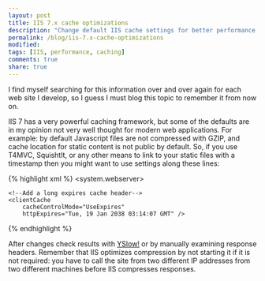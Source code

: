 ```yaml
---
layout: post
title: IIS 7.x cache optimizations
description: "Change default IIS cache settings for better performance."
permalink: /blog/iis-7.x-cache-optimizations
modified: 
tags: [IIS, performance, caching]
comments: true
share: true
---
```


I find myself searching for this information over and over again for each web 
site I develop, so I guess I must blog this topic to remember it from now on.

IIS 7 has a very powerful caching framework, but some of the defaults are in my 
opinion not very well thought for modern web applications. For example: by 
default Javascript files are not compressed with GZIP, and cache location for 
static content is not public by default. So, if you use T4MVC, SquishtIt, or 
any other means to link to your static files with a timestamp then you might 
want to use settings along these lines:

{% highlight xml %}
<system.webserver>
  <!-- Omitted Some settings for brevity-->
  <!-- ... -->
  <httpProtocol>
    <customHeaders>
      <!-- Remove notion about ASP.NET -->
      <remove 
        name="X-Powered-By" />
    </customHeaders>
  </httpProtocol>
  <staticContent>
    <!--Enable gzipping JS by changing the mime type. 
    The IIS default mime type is not gzipped-->
    <remove 
        fileExtension=".js" />
    <mimeMap 
        fileExtension=".js" 
        mimeType="text/javascript" />
    
    <!--Add a long expires cache header-->
    <clientCache 
        cacheControlMode="UseExpires" 
        httpExpires="Tue, 19 Jan 2038 03:14:07 GMT" />
  </staticContent>
  <urlCompression
        doDynamicCompression="true" 
        doStaticCompression="true"
        dynamicCompressionBeforeCache="true"/>
  <caching>
    <profiles>
      <add 
        extension=".gif" 
        policy="CacheUntilChange" 
        kernelCachePolicy="CacheUntilChange" 
        location="Any" />
      <add 
        extension=".ico" 
        policy="CacheUntilChange" 
        kernelCachePolicy="CacheUntilChange" 
        location="Any" />
      <add 
        extension=".png" 
        policy="CacheUntilChange" 
        kernelCachePolicy="CacheUntilChange" 
        location="Any" />
      <add 
        extension=".js" 
        policy="CacheUntilChange" 
        kernelCachePolicy="CacheUntilChange" 
        location="Any" />
      <add 
        extension=".css" 
        policy="CacheUntilChange" 
        kernelCachePolicy="CacheUntilChange" 
        location="Any" />
    </profiles>
  </caching>
</system.webserver>
{% endhighlight %}

After changes check results with [YSlow!](http://developer.yahoo.com/yslow/) or by manually examining response headers. 
Remember that IIS optimizes compression by not starting it if it is not required: 
you have to call the site from two different IP addresses from two different machines 
before IIS compresses responses.
